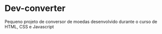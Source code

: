 # Dev-converter
Pequeno projeto de conversor de moedas desenvolvido durante o curso de HTML, CSS e Javascript
